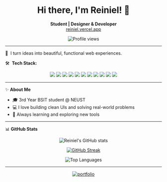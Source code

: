 <!-- Hi there 👋, I'm Reiniel Tal Placido! -->

<h1 align="center">Hi there, I'm Reiniel! 👋</h1>

<p align="center">
  <b>Student | Designer & Developer</b> <br/>
  <a href="https://reiniel.vercel.app" target="_blank">reiniel.vercel.app</a>
</p>

<p align="center">
  <img src="https://visitor-badge.laobi.icu/badge?page_id=reinieltalplacido.reinieltalplacido" alt="Profile views" />
</p>

---

🌟 &nbsp;I turn ideas into beautiful, functional web experiences.

🛠️ &nbsp;<b>Tech Stack:</b>
<p align="center">
  <img src="https://img.shields.io/badge/HTML5-E34F26?style=flat&logo=html5&logoColor=white"/>
  <img src="https://img.shields.io/badge/CSS3-1572B6?style=flat&logo=css3&logoColor=white"/>
  <img src="https://img.shields.io/badge/JavaScript-F7DF1E?style=flat&logo=javascript&logoColor=black"/>
  <img src="https://img.shields.io/badge/TypeScript-3178C6?style=flat&logo=typescript&logoColor=white"/>
  <img src="https://img.shields.io/badge/React-20232A?style=flat&logo=react&logoColor=61DAFB"/>
  <img src="https://img.shields.io/badge/Tailwind_CSS-38B2AC?style=flat&logo=tailwind-css&logoColor=white"/>
  <img src="https://img.shields.io/badge/Bootstrap-563D7C?style=flat&logo=bootstrap&logoColor=white"/>
  <img src="https://img.shields.io/badge/Figma-F24E1E?style=flat&logo=figma&logoColor=white"/>
  <img src="https://img.shields.io/badge/MySQL-4479A1?style=flat&logo=mysql&logoColor=white"/>
  <img src="https://img.shields.io/badge/Git-F05032?style=flat&logo=git&logoColor=white"/>
  <img src="https://img.shields.io/badge/GitHub-181717?style=flat&logo=github&logoColor=white"/>
</p>


---

✨ <b>About Me</b>
- 🎓 3rd Year BSIT student @ NEUST
- 💻 I love building clean UIs and solving real-world problems
- 🚀 Always learning and exploring new tools

---

📊 <b>GitHub Stats</b>

<p align="center">
  <img src="https://github-readme-stats.vercel.app/api?username=reinieltalplacido&show_icons=true&hide_border=true&bg_color=0D1117&title_color=00FFFF&text_color=FFFFFF&icon_color=00FFFF" alt="Reiniel's GitHub stats" />
</p>

<p align="center">
  <a href="https://streak-stats.demolab.com?user=reinieltalplacido">
    <img src="https://streak-stats.demolab.com?user=reinieltalplacido&hide_border=true&background=0D1117&currStreakLabel=00FFFF&sideLabels=FFFFFF&dates=CCCCCC&ring=00FFFF&fire=00FFFF&currStreakNum=00FFFF&sideNums=00FFFF" alt="GitHub Streak" />
  </a>
</p>


<p align="center">
  <img src="https://github-readme-stats.vercel.app/api/top-langs/?username=reinieltalplacido&layout=compact&hide_border=true&bg_color=0D1117&title_color=00FFFF&text_color=FFFFFF" alt="Top Languages" />
</p>


---

<p align="center">
  <a href="https://reiniel.vercel.app" target="_blank">
    <img alt="portfolio" src="https://img.shields.io/badge/Portfolio-Visit-4B9CD3?style=for-the-badge&logo=vercel"/>
  </a>
</p>

<!--
**reinieltalplacido/reinieltalplacido** is a ✨ special ✨ repository because its README.md (this file) appears on your GitHub profile!
-->
